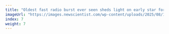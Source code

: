 ```yaml
---
title: "Oldest fast radio burst ever seen sheds light on early star formation"
imageUrl: "https://images.newscientist.com/wp-content/uploads/2025/08/14170209/SEI_261994487.jpg?width=788"
index: 7
weight: 7
---
```

